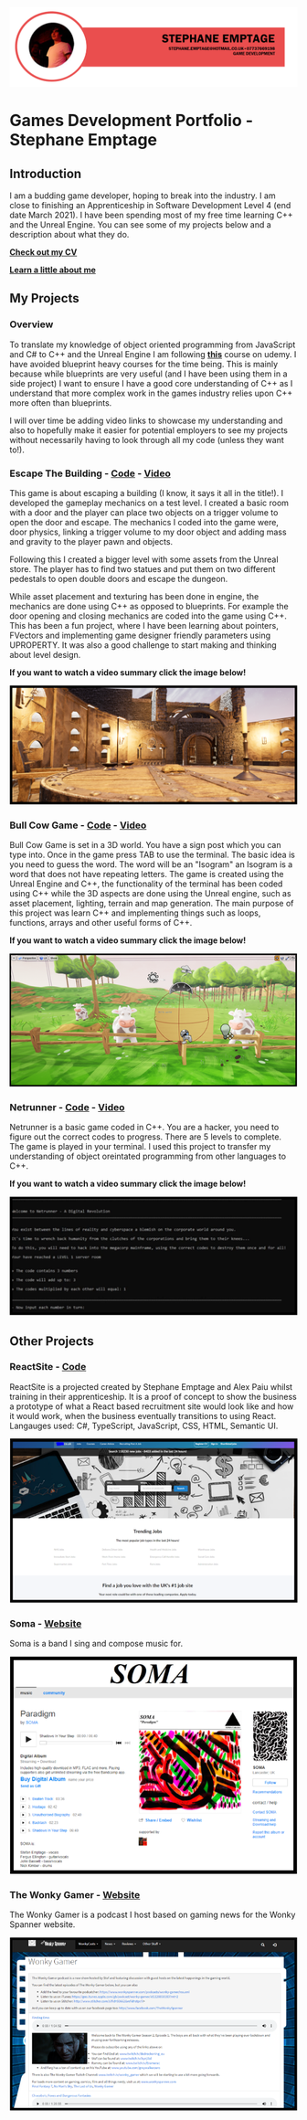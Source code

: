 ![Title](/title.PNG)

# Games Development Portfolio - Stephane Emptage

## Introduction

I am a budding game developer, hoping to break into the industry. I am close to finishing an Apprenticeship in Software Development Level 4 (end date March 2021). I have been spending most of my free time learning C++ and the Unreal Engine. You can see some of my projects below and a description about what they do.

**[Check out my CV](https://github.com/StefEmp/GamesDevelopmentPortfolio/blob/main/CV%20Stephane%20Emptage.pdf)**

**[Learn a little about me](https://github.com/StefEmp/GamesDevelopmentPortfolio/blob/main/Intro.pdf)**

## My Projects

### Overview

To translate my knowledge of object oriented programming from JavaScript and C# to C++ and the Unreal Engine I am following **[this](https://www.udemy.com/course/unrealcourse/)**  course on udemy. I have avoided blueprint heavy courses for the time being. This is mainly because while blueprints are very useful (and I have been using them in a side project) I want to ensure I have a good core understanding of C++ as I understand that more complex work in the games industry relies upon C++ more often than blueprints.

I will over time be adding video links to showcase my understanding and also to hopefully make it easier for potential employers to see my projects without necessarily having to look through all my code (unless they want to!).


### Escape The Building - **[Code](https://github.com/StefEmp/EscapeTheBuilding)** - **[Video](https://youtu.be/teJxwSS8iN4)**
This game is about escaping a building (I know, it says it all in the title!). I developed the gameplay mechanics on a test level. I created a basic room with a door and the player can place two objects on a trigger volume to open the door and escape. The mechanics I coded into the game were, door physics, linking a trigger volume to my door object and adding mass and gravity to the player pawn and objects. 

Following this I created a bigger level with some assets from the Unreal store. The player has to find two statues and put them on two different pedestals to open double doors and escape the dungeon.

While asset placement and texturing has been done in engine, the mechanics are done using C++ as opposed to blueprints. For example the door opening and closing mechanics are coded into the game using C++. This has been a fun project, where I have been learning about pointers, FVectors and implementing game designer friendly parameters using UPROPERTY. It was also a good challenge to start making and thinking about level design.

**If you want to watch a video summary click the image below!**

[![EscapeTheBuilding](/EscapeTheBuilding.png)](https://youtu.be/teJxwSS8iN4 "EscapeTheBuilding")

### Bull Cow Game - **[Code](https://github.com/StefEmp/BullCowGame)** - **[Video](https://youtu.be/ObVzNoW1jsE)**
Bull Cow Game is set in a 3D world. You have a sign post which you can type into. Once in the game press TAB to use the terminal.
The basic idea is you need to guess the word. The word will be an "Isogram" an Isogram is a word that does not have repeating letters. 
The game is created using the Unreal Engine and C++, the functionality of the terminal has been coded using C++ while the 3D aspects are done using the Unreal engine, such as asset placement, lighting, terrain and map generation. The main purpose of this project was learn C++ and implementing things such as loops, functions, arrays and other useful forms of C++.

**If you want to watch a video summary click the image below!**

[![BullCowGame](/BullCowGamePicture.png)](https://youtu.be/ObVzNoW1jsE "BullCowGame")

### Netrunner - **[Code](https://github.com/StefEmp/Netrunner)** - **[Video](https://www.youtube.com/watch?v=zcMQp_VILNs&feature=youtu.be)**
Netrunner is a basic game coded in C++. You are a hacker, you need to figure out the correct codes to progress. There are 5 levels to complete. The game is played in your terminal. I used this project to transfer my understanding of object oreintated programming from other languages to C++. 

**If you want to watch a video summary click the image below!**

[![Netrunner](/NetrunnerPicture.png)](https://youtu.be/zcMQp_VILNs "Netrunner")

## Other Projects

### ReactSite - **[Code](https://github.com/StefEmp/ReactSite)**
ReactSite is a projected created by Stephane Emptage and Alex Paiu whilst training in their apprenticeship. It is a proof of concept to show the business a prototype of what a React based recruitment site would look like and how it would work, when the business eventually transitions to using React. Langauges used: C#, TypeScript, JavaScript, CSS, HTML, Semantic UI.

[![ReactSite](/reactsite.png)](https://github.com/StefEmp/ReactSite "ReactSite")

### Soma - **[Website](https://soma10.bandcamp.com/releases)**
Soma is a band I sing and compose music for.

[![Soma](/soma.png)](https://soma10.bandcamp.com/releases "Soma")


### The Wonky Gamer - **[Website](https://www.wonkyspanner.com/podcasts/wonky-gamer)** 
The Wonky Gamer is a podcast I host based on gaming news for the Wonky Spanner website. 

[![Wonky Gamer](/wonkygamer.png)](https://www.wonkyspanner.com/podcasts/wonky-gamer "Wonky Gamer")

